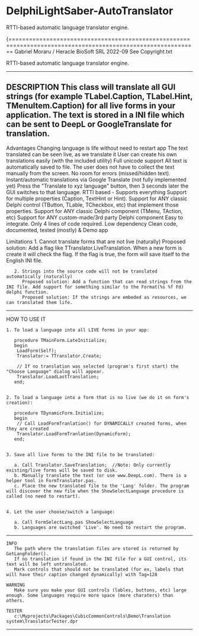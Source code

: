 # DelphiLightSaber-AutoTranslator
RTTI-based automatic language translator engine.


{=============================================================================================================
   Gabriel Moraru / Heracle BioSoft SRL
   2022-09
   See Copyright.txt

   RTTI-based automatic language translator engine.

--------------------------------------------------------------------------------------------------------------
   DESCRIPTION
     This class will translate all GUI strings (for example TLabel.Caption, TLabel.Hint, TMenuItem.Caption)
     for all live forms in your application.
     The text is stored in a INI file which can be sent to DeepL or GoogleTranslate for translation.
--------------------------------------------------------------------------------------------------------------

   Advantages
     Changing language is life without need to restart app
     The text translated can be seen live, as we translate it
     User can create his own translations easily (with the included utility)
     Full unicode support
     All text is automatically saved to file.
        The user does not have to collect the text manually from the screen.
        No room for errors (missed/hidden text).
     Instant/automatic translations via Google Translate (not fully implemented yet)
        Press the "Translate to xyz language" button, then 3 seconds later the GUI switches to that language.
     RTTI based - Supports everything
        Support for multiple properties (Caption, TextHint or Hint).
        Support for ANY classic Delphi control (TButton, TLable, TCheckbox, etc) that implement those properties.
        Support for ANY classic Delphi component (TMenu, TAction, etc)
        Support for ANY custom-made/3rd party Delphi component
     Easy to integrate.
        Only 4 lines of code required.
        Low dependency
     Clean code, documented, tested (mostly) & Demo app

   Limitations
       1. Cannot translate forms that are not live (naturally)
          Proposed solution: Add a flag like TTranslator.LiveTranslation. When a new form is create it will check the flag. If the flag is true, the form will save itself to the English INI file.

       2. Strings into the source code will not be translated automatically (naturally)
          Proposed solution: Add a function that can read strings from the INI file. Add support for something similar to the Format(%s %f Fd) delphi function.
          Proposed solution: If the strings are embeded as resources, we can translated them life.

--------------------------------------------------------------------------------------------------------------
   HOW TO USE IT

    1. To load a language into all LIVE forms in your app:

       procedure TMainForm.LateInitialize;
       begin
        LoadForm(Self);
        Translator:= TTranslator.Create;

        // If no translation was selected (program's first start) the "Choose Language" dialog will appear.
        Translator.LoadLastTranslation;
       end;


    2. To load a language into a form that is no live (we do it on form's creation):

       procedure TDynamicForm.Initialize;
       begin
        // Call LoadFormTranlation() for DYNAMICALLY created forms, when they are created
        Translator.LoadFormTranlation(DynamicForm);
       end;


    3. Save all live forms to the INI file to be translated:

       a. Call Translator.SaveTranslation;  //Note: Only currently existing/live forms will be saved to disk.
       b. Manually translate the text (or use www.DeepL.com). There is a helper tool in FormTranslator.pas.
       c. Place the new translated file to the 'Lang' folder. The program will discover the new file when the ShowSelectLanguage procedure is called (no need to restart).


    4. Let the user choose/switch a language:

       a. Call FormSelectLang.pas ShowSelectLanguage
       b. Languages are switched 'Live'. No need to restart the program.

--------------------------------------------------------------------------------------------------------------

    INFO
       The path where the translation files are stored is returned by GetLangFolder().
       If no translation if found in the INI file for a GUI control, its text will be left untranslated.
       Mark controls that should not be translated (for ex, labels that will have their caption changed dynamically) with Tag=128

    WARNING
       Make sure you make your GUI controls (lables, buttons, etc) large enough. Some languages require more space (more charaters) than others.

    TESTER
       c:\Myprojects\Packages\CubicCommonControls\Demo\Translation system\TranslatorTester.dpr
--------------------------------------------------------------------------------------------------------------

